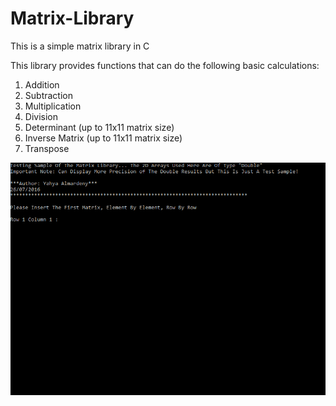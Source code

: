 # Matrix-Library
This is a simple matrix library in C


This library provides functions that can do the following basic calculations:
 1. Addition
 2. Subtraction
 3. Multiplication
 4. Division
 5. Determinant (up to 11x11 matrix size)
 6. Inverse Matrix (up to 11x11 matrix size)
 7. Transpose
 
 
![Alt Text](https://github.com/John-Almardeny/Matrix-Library/blob/master/Test%20for%20Matrix%20Library.gif?raw=true)

